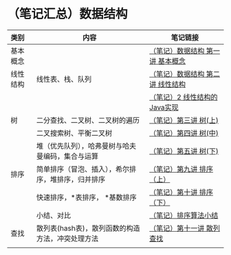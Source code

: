 # （笔记汇总）数据结构



| 类别     | 内容                                               | 笔记链接                                                     |
| :------- | -------------------------------------------------- | ------------------------------------------------------------ |
| 基本概念 |                                                    | [（笔记）数据结构 第一讲 基本概念](https://juejin.im/post/6874573650843041806) |
| 线性结构 | 线性表、栈、队列                                   | [（笔记）数据结构 第二讲 线性结构](https://juejin.im/post/6877548800265863181) |
|          |                                                    | [（笔记）2 线性结构的Java实现](https://juejin.im/post/6880513920981794823) |
| 树       | 二分查找、二叉树、二叉树的遍历                     | [（笔记）第三讲 树(上)](https://juejin.im/post/6885711280196288519) |
|          | 二叉搜索树、平衡二叉树                             | [（笔记）第四讲 树(中)](https://juejin.im/post/6886087898811072525) |
|          | 堆（优先队列），哈弗曼树与哈夫曼编码，集合与运算   | [（笔记）第五讲 树(下)](https://juejin.im/post/6886456598185639943) |
| 排序     | 简单排序（冒泡、插入），希尔排序，堆排序，归并排序 | [（笔记）第九讲 排序（上）](https://juejin.im/post/6888304394840997901) |
|          | 快速排序，*表排序， *基数排序                      | [（笔记）第十讲 排序（下）](https://juejin.im/post/6889061502163419150) |
|          | 小结、对比                                         | [（笔记）排序算法小结](https://juejin.im/post/6889385475334176775) |
| 查找     | 散列表(hash表)，散列函数的构造方法，冲突处理方法   | [（笔记）第十一讲 散列查找](https://juejin.im/post/6889424485296898061) |
|          |                                                    |                                                              |

